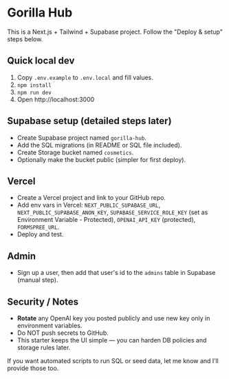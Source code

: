 # Gorilla Hub

This is a Next.js + Tailwind + Supabase project. Follow the "Deploy & setup" steps below.

## Quick local dev
1. Copy `.env.example` to `.env.local` and fill values.
2. `npm install`
3. `npm run dev`
4. Open http://localhost:3000

## Supabase setup (detailed steps later)
- Create Supabase project named `gorilla-hub`.
- Add the SQL migrations (in README or SQL file included).
- Create Storage bucket named `cosmetics`.
- Optionally make the bucket public (simpler for first deploy).

## Vercel
- Create a Vercel project and link to your GitHub repo.
- Add env vars in Vercel: `NEXT_PUBLIC_SUPABASE_URL`, `NEXT_PUBLIC_SUPABASE_ANON_KEY`, `SUPABASE_SERVICE_ROLE_KEY` (set as Environment Variable - Protected), `OPENAI_API_KEY` (protected), `FORMSPREE_URL`.
- Deploy and test.

## Admin
- Sign up a user, then add that user's id to the `admins` table in Supabase (manual step).

## Security / Notes
- **Rotate** any OpenAI key you posted publicly and use new key only in environment variables.
- Do NOT push secrets to GitHub.
- This starter keeps the UI simple — you can harden DB policies and storage rules later.

If you want automated scripts to run SQL or seed data, let me know and I’ll provide those too.

